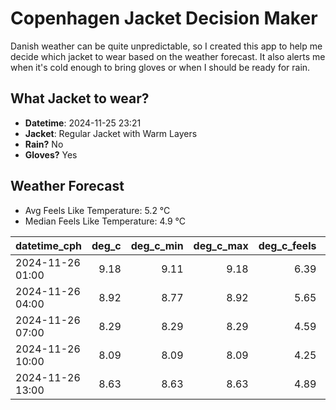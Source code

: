 
# Copenhagen Jacket Decision Maker

Danish weather can be quite unpredictable, so I created this app to help me decide which jacket to wear based on the weather forecast. 
It also alerts me when it's cold enough to bring gloves or when I should be ready for rain.

## What Jacket to wear?

- **Datetime**: 2024-11-25 23:21
- **Jacket**: Regular Jacket with Warm Layers
- **Rain?** No
- **Gloves?** Yes

## Weather Forecast
- Avg Feels Like Temperature: 5.2 °C
- Median Feels Like Temperature: 4.9 °C

| datetime_cph     |   deg_c |   deg_c_min |   deg_c_max |   deg_c_feels | weather   | wind   | rain   |
|:-----------------|--------:|------------:|------------:|--------------:|:----------|:-------|:-------|
| 2024-11-26 01:00 |    9.18 |        9.11 |        9.18 |          6.39 | Clouds    | High   | None   |
| 2024-11-26 04:00 |    8.92 |        8.77 |        8.92 |          5.65 | Clouds    | High   | None   |
| 2024-11-26 07:00 |    8.29 |        8.29 |        8.29 |          4.59 | Clouds    | High   | None   |
| 2024-11-26 10:00 |    8.09 |        8.09 |        8.09 |          4.25 | Clouds    | High   | None   |
| 2024-11-26 13:00 |    8.63 |        8.63 |        8.63 |          4.89 | Clouds    | High   | None   |
        